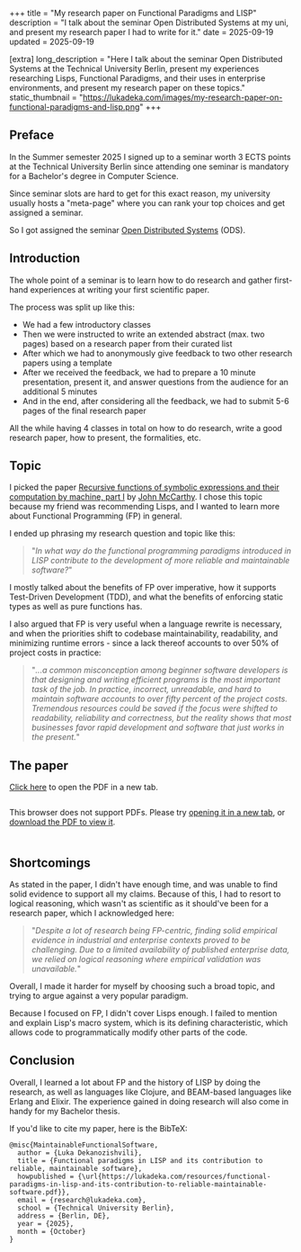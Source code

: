 +++
title = "My research paper on Functional Paradigms and LISP"
description = "I talk about the seminar Open Distributed Systems at my uni, and present my research paper I had to write for it."
date = 2025-09-19
updated = 2025-09-19

[extra]
long_description = "Here I talk about the seminar Open Distributed Systems at the Technical University Berlin, present my experiences researching Lisps, Functional Paradigms, and their uses in enterprise environments, and present my research paper on these topics."
static_thumbnail = "https://lukadeka.com/images/my-research-paper-on-functional-paradigms-and-lisp.png"
+++

## Preface

In the Summer semester 2025 I signed up to a seminar worth 3 ECTS points at the Technical University Berlin since attending one seminar is mandatory for a Bachelor's degree in Computer Science.

Since seminar slots are hard to get for this exact reason, my university usually hosts a "meta-page" where you can rank your top choices and get assigned a seminar.

So I got assigned the seminar [Open Distributed Systems](https://moseskonto.tu-berlin.de/moses/modultransfersystem/bolognamodule/beschreibung/anzeigen.html?number=40996&version=1) (ODS).

## Introduction

The whole point of a seminar is to learn how to do research and gather first-hand experiences at writing your first scientific paper.

The process was split up like this:

* We had a few introductory classes
* Then we were instructed to write an extended abstract (max. two pages) based on a research paper from their curated list
* After which we had to anonymously give feedback to two other research papers using a template
* After we received the feedback, we had to prepare a 10 minute presentation, present it, and answer questions from the audience for an additional 5 minutes
* And in the end, after considering all the feedback, we had to submit 5-6 pages of the final research paper

All the while having 4 classes in total on how to do research, write a good research paper, how to present, the formalities, etc.

## Topic

I picked the paper [Recursive functions of symbolic expressions and their computation by machine, part I](https://www-formal.stanford.edu/jmc/recursive.pdf) by [John McCarthy](https://en.wikipedia.org/wiki/John_McCarthy_(computer_scientist)). I chose this topic because my friend was recommending Lisps, and I wanted to learn more about Functional Programming (FP) in general.  

I ended up phrasing my research question and topic like this:  
> "*In what way do the functional programming paradigms introduced in LISP contribute to the development of more reliable and maintainable software?*"

I mostly talked about the benefits of FP over imperative, how it supports Test-Driven Development (TDD), and what the benefits of enforcing static types as well as pure functions has.


I also argued that FP is very useful when a language rewrite is necessary, and when the priorities shift to codebase maintainability, readability, and minimizing runtime errors - since a lack thereof accounts to over 50% of project costs in practice:
> "*...a common misconception among beginner software developers is that designing and writing efficient programs is the most important task of the job. In practice, incorrect, unreadable, and hard to maintain software accounts to over fifty percent of the project costs. Tremendous resources could be saved if the focus were shifted to readability, reliability and correctness, but the reality shows that most businesses favor rapid development and software that just works in the present.*"

## The paper

<a target="_blank" rel="noopener noreferrer dofollow" href="/resources/functional-paradigms-in-lisp-and-its-contribution-to-reliable-maintainable-software.pdf">Click here</a> to open the PDF in a new tab.

<object data="/resources/functional-paradigms-in-lisp-and-its-contribution-to-reliable-maintainable-software.pdf" type="application/pdf" width="100%" height="700px" alt="My research paper 'Functional paradigms in LISP and its contributions to reliable, maintainable software'">
  <embed src="/resources/functional-paradigms-in-lisp-and-its-contribution-to-reliable-maintainable-software.pdf" style="height: 0;" allow="fullscreen">
    <p style="padding-bottom: 22px;">This browser does not support PDFs. Please try <a target="_blank" rel="noopener noreferrer dofollow" href="/resources/functional-paradigms-in-lisp-and-its-contribution-to-reliable-maintainable-software.pdf">opening it in a new tab</a>, or <a href="/resources/functional-paradigms-in-lisp-and-its-contribution-to-reliable-maintainable-software.pdf" download="Functional paradigms in LISP and its contribution to reliable, maintainable software.pdf">download the PDF to view it</a>.</p>
  </embed>
</object>


## Shortcomings

As stated in the paper, I didn't have enough time, and was unable to find solid evidence to support all my claims. Because of this, I had to resort to logical reasoning, which wasn't as scientific as it should've been for a research paper, which I acknowledged here:
> "*Despite a lot of research being FP-centric, finding solid empirical evidence in industrial and enterprise contexts proved to be challenging. Due to a limited availability of published enterprise data, we relied on logical reasoning where empirical validation was unavailable.*"

Overall, I made it harder for myself by choosing such a broad topic, and trying to argue against a very popular paradigm.

Because I focused on FP, I didn't cover Lisps enough. I failed to mention and explain Lisp's macro system, which is its defining characteristic, which allows code to programmatically modify other parts of the code.

## Conclusion

Overall, I learned a lot about FP and the history of LISP by doing the research, as well as languages like Clojure, and BEAM-based languages like Erlang and Elixir. The experience gained in doing research will also come in handy for my Bachelor thesis.

If you'd like to cite my paper, here is the BibTeX:

```bib, copy
@misc{MaintainableFunctionalSoftware,
  author = {Luka Dekanozishvili},
  title = {Functional paradigms in LISP and its contribution to reliable, maintainable software},
  howpublished = {\url{https://lukadeka.com/resources/functional-paradigms-in-lisp-and-its-contribution-to-reliable-maintainable-software.pdf}},
  email = {research@lukadeka.com},
  school = {Technical University Berlin},
  address = {Berlin, DE},
  year = {2025},
  month = {October}
}
```

